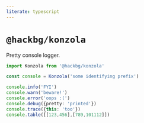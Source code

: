 ```yaml
---
literate: typescript
---
```

# `@hackbg/konzola`

Pretty console logger.

```typescript
import Konzola from '@hackbg/konzola'

const console = Konzola('some identifying prefix')

console.info('FYI')
console.warn('beware!')
console.error('oops :(')
console.debug({pretty: 'printed'})
console.trace({this: 'too'})
console.table([[123,456],[789,101112]])
```
